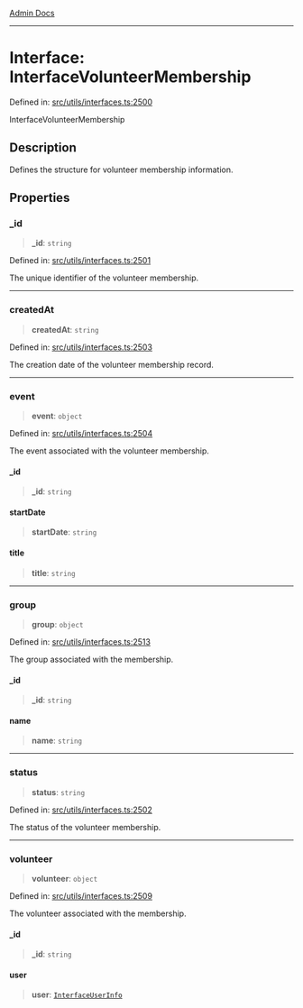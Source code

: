 [Admin Docs](/)

***

# Interface: InterfaceVolunteerMembership

Defined in: [src/utils/interfaces.ts:2500](https://github.com/PalisadoesFoundation/talawa-admin/blob/main/src/utils/interfaces.ts#L2500)

InterfaceVolunteerMembership

## Description

Defines the structure for volunteer membership information.

## Properties

### \_id

> **\_id**: `string`

Defined in: [src/utils/interfaces.ts:2501](https://github.com/PalisadoesFoundation/talawa-admin/blob/main/src/utils/interfaces.ts#L2501)

The unique identifier of the volunteer membership.

***

### createdAt

> **createdAt**: `string`

Defined in: [src/utils/interfaces.ts:2503](https://github.com/PalisadoesFoundation/talawa-admin/blob/main/src/utils/interfaces.ts#L2503)

The creation date of the volunteer membership record.

***

### event

> **event**: `object`

Defined in: [src/utils/interfaces.ts:2504](https://github.com/PalisadoesFoundation/talawa-admin/blob/main/src/utils/interfaces.ts#L2504)

The event associated with the volunteer membership.

#### \_id

> **\_id**: `string`

#### startDate

> **startDate**: `string`

#### title

> **title**: `string`

***

### group

> **group**: `object`

Defined in: [src/utils/interfaces.ts:2513](https://github.com/PalisadoesFoundation/talawa-admin/blob/main/src/utils/interfaces.ts#L2513)

The group associated with the membership.

#### \_id

> **\_id**: `string`

#### name

> **name**: `string`

***

### status

> **status**: `string`

Defined in: [src/utils/interfaces.ts:2502](https://github.com/PalisadoesFoundation/talawa-admin/blob/main/src/utils/interfaces.ts#L2502)

The status of the volunteer membership.

***

### volunteer

> **volunteer**: `object`

Defined in: [src/utils/interfaces.ts:2509](https://github.com/PalisadoesFoundation/talawa-admin/blob/main/src/utils/interfaces.ts#L2509)

The volunteer associated with the membership.

#### \_id

> **\_id**: `string`

#### user

> **user**: [`InterfaceUserInfo`](InterfaceUserInfo.md)
